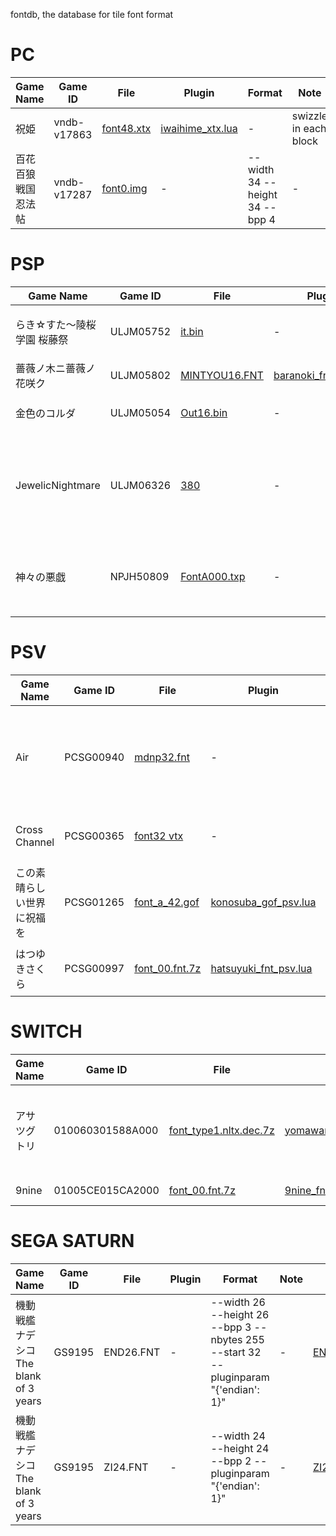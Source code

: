 fontdb, the database for tile font format

# PC
|  Game Name | Game ID | File | Plugin | Format | Note | Preview |
|  ----      | ----    | ---- | ----   | ---    | ---  | ---     |
| 祝姫 | vndb-v17863 | [font48.xtx](https://github.com/user-attachments/assets/7ae71bd7-3581-4bb1-a295-5c8e6a2cec0e) | [iwaihime_xtx.lua](https://github.com/YuriSizuku/TileViewer/blob/master/asset/plugin/iwaihime_xtx.lua)| - | swizzle in each block | [font48.xtx.png](https://github.com/user-attachments/assets/9241a178-2453-4bb1-afc5-b4910434ddb0)|
| 百花百狼 戦国忍法帖 | vndb-v17287| [font0.img](https://github.com/user-attachments/assets/ed4b9755-e224-43e6-86a0-953b8ed6f7d0) | - | --width 34 --height 34 --bpp 4 | - | [font0.img.png](https://github.com/user-attachments/assets/09a4b1df-86ff-4df9-9f87-693c121515f6)|

# PSP
|  Game Name | Game ID | File | Plugin | Format | Note | Preview |
|  ----      | ----    | ---- | ----   | ---    | ---  | ---     |
| らき☆すた〜陵桜学園 桜藤祭 | ULJM05752 | [it.bin](https://github.com/YuriSizuku/TileViewer/blob/master/asset/sample/it.bin) | - |  --width 20 --height 18 --bpp 2 --nbytes 92 | - | [it.bin.png](https://github.com/YuriSizuku/TileViewer/raw/master/asset/picture/tile_test1.png) |
| 薔薇ノ木ニ薔薇ノ花咲ク | ULJM05802 | [MINTYOU16.FNT](https://github.com/user-attachments/assets/9aae85bb-98d7-4c8a-9d08-ee9d442dda11) | [baranoki_fnt_psp.lua](https://github.com/YuriSizuku/TileViewer/blob/master/asset/plugin/baranoki_fnt_psp.lua) | - | non monospace | [MINTYOU16.FNT.png](https://github.com/user-attachments/assets/063089b0-e375-4478-a8de-70e698e7e64f)
| 金色のコルダ | ULJM05054 | [Out16.bin](https://github.com/user-attachments/assets/416f6e32-9211-4dc0-ac30-9b14fb907948) | - | --width 16 --height 16 --bpp 4 | - | [Out16.bin.png](https://github.com/user-attachments/assets/2064393d-680e-476b-a03f-f65bb833af74) |
| JewelicNightmare | ULJM06326 | [380](https://github.com/user-attachments/assets/09fb9c80-58df-48da-a4fc-2b918d67c1da) | - | --width 18 --height 18 --bpp 4 --start 66263 --pluginparam "{'endian': 1}" | - | [380.png](https://github.com/user-attachments/assets/92c55420-01a4-4236-8d95-589c810b8524) |
| 神々の悪戯 | NPJH50809 | [FontA000.txp](https://github.com/user-attachments/assets/9064df52-11c2-4bd5-8393-53e889c1d795) | - | --width 32 --height 8 --bpp 4 --nrow 9 --start 80 | as a puzzle, nrow and tilew, tileh are important | [FontA000.txp.png](https://github.com/user-attachments/assets/9a873238-1b89-4c40-9343-f777a8e777d2) |

# PSV
|  Game Name | Game ID | File | Plugin | Format | Note | Preview |
|  ----      | ----    | ---- | ----   | ---    | ---  | ---     |
| Air | PCSG00940 | [mdnp32.fnt](https://github.com/user-attachments/assets/e3f0b6f1-2e83-4988-8d07-2f6d12630ea4) | - |  --width 32 --height 32 --bpp 4 --start 14256 --pluginparam "{'endian': 1}" | - | [mdnp32 fnt.png](https://github.com/user-attachments/assets/1a304d55-1b69-4c80-b36d-37c8d1165a69) |
| Cross Channel | PCSG00365 | [font32 vtx](https://github.com/user-attachments/assets/63b7721b-c9b1-4148-a8dd-ca3bb1f63b54) | - | --width 32 --height 32 --bpp 4 --start 128 | - | [font32.vtx.png](https://github.com/user-attachments/assets/b361bd13-01a1-4d9a-9bae-43b49b103ac1) |
| この素晴らしい世界に祝福を | PCSG01265 | [font_a_42.gof](https://github.com/user-attachments/assets/207393db-9595-4eb7-8020-ca996ae2ae26) | [konosuba_gof_psv.lua](https://github.com/YuriSizuku/TileViewer/blob/master/asset/plugin/konosuba_gof_psv.lua) | - | non monospace | [font_a_42.gof.png](https://github.com/user-attachments/assets/05ab1c67-5236-459e-85f2-53ef4ea83315)|
| はつゆきさくら | PCSG00997 | [font_00.fnt.7z]() | [hatsuyuki_fnt_psv.lua](https://github.com/YuriSizuku/TileViewer/blob/master/asset/plugin/hatsuyuki_fnt_psv.lua) | - | lz77 on each glphy, FNT4 old version | [font_00.fnt.png]()|.

# SWITCH
|  Game Name | Game ID | File | Plugin | Format | Note | Preview |
|  ----      | ----    | ---- | ----   | ---  | ---  | ---     |
| アサツグトリ | 010060301588A000 | [font_type1.nltx.dec.7z](https://github.com/user-attachments/assets/f0af7d6d-a805-412a-b0a0-bce970e61e45) | [yomawari3_nltx_switch.lua](https://github.com/YuriSizuku/TileViewer/blob/master/asset/plugin/yomawari3_nltx_switch.lua) | --width 4096 --height 4096 --pluginparam "{'block_height': 16}" | tegra swizzle format, need to decompress ykcmp in advance |  [font_type1.nltx.dec.png](https://github.com/user-attachments/assets/18f1561d-9baf-42ef-b36a-609a2c9a1ebe) |
| 9nine | 01005CE015CA2000 | [font_00.fnt.7z](https://github.com/user-attachments/assets/fb0203b7-1f8f-46ee-9873-2405b415d889) | [9nine_fnt_switch.lua](https://github.com/YuriSizuku/TileViewer/blob/master/asset/plugin/9nine_fnt_switch.lua) | - | lz77 on each glphy | [font_00.fnt.png](https://github.com/user-attachments/assets/3a3287a2-e7d6-4d90-bb6a-d651ef36a473) |

# SEGA SATURN
|  Game Name | Game ID | File | Plugin | Format | Note | Preview |
|  ----      | ----    | ---- | ----   | ---    | ---  | ---     |
|機動戦艦ナデシコ The blank of 3 years| GS9195 | END26.FNT | -| --width 26 --height 26 --bpp 3 --nbytes 255 --start 32 --pluginparam "{'endian': 1}" | - | [END26.FNT.png](https://github.com/user-attachments/assets/ada58e1a-6bb9-4ddb-afbb-58ae3da6c6a5)|
|機動戦艦ナデシコ The blank of 3 years| GS9195 | ZI24.FNT | -| --width 24 --height 24 --bpp 2 --pluginparam "{'endian': 1}" | - | [ZI24.FNT.png](https://github.com/user-attachments/assets/624c27aa-d26a-4653-bceb-ab1ee2a8c9f1)|

